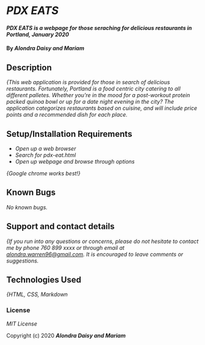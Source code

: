 # _PDX EATS_

#### _PDX EATS is a webpage for those seraching for delicious restaurants in Portland, January 2020_

#### By _**Alondra Daisy and Mariam**_

## Description

_{This web application is provided for those in search of delicious restaurants. Fortunately, Portland is a food centric city catering to all different palletes. Whether you're in the mood for a post-workout protein packed quinoa bowl or up for a date night evening in the city? The application categorizes restaurants based on cuisine, and will include price points and a recommended dish for each place._

## Setup/Installation Requirements

* _Open up a web browser_
* _Search for pdx-eat.html_
* _Open up webpage and browse through options_

_{Google chrome works best!}_

## Known Bugs

_No known bugs._

## Support and contact details

_{If you run into any questions or concerns, please do not hesitate to contact me by phone 760 899 xxxx or through email at alondra.warren96@gmail.com. It is encouraged to leave comments or suggestions._

## Technologies Used

_{HTML, CSS, Markdown_

### License

*MIT License*

Copyright (c) 2020 **_Alondra Daisy and Mariam_**